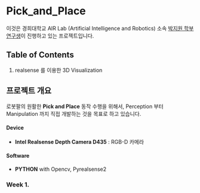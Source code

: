 # Pick_and_Place

이것은 경희대학교 AIR Lab (Artificial Intelligence and Robotics) 소속 [박지원 학부연구생](https://zzziito.github.io/)이 진행하고 있는 프로젝트입니다. 

## Table of Contents

1. realsense 를 이용한 3D Visualization


## 프로젝트 개요 

로봇팔의 원활한 **Pick and Place** 동작 수행을 위해서, Perception 부터 Manipulation 까지 직접 개발하는 것을 목표로 하고 있습니다. 

#### Device

+ **Intel Realsense Depth Camera D435** : RGB-D 카메라

#### Software

+ **PYTHON** with Opencv, Pyrealsense2

### Week 1. 
